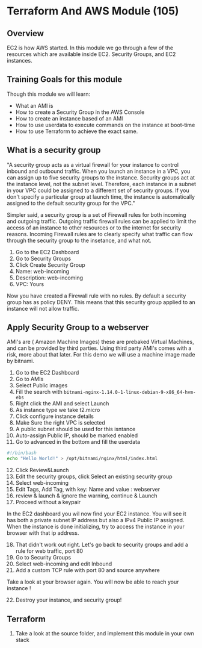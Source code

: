 
# Terraform And AWS Module (105)

## Overview
EC2 is how AWS started. In this module we go through a few of the resources which are available inside EC2. Security Groups, and EC2 instances.

## Training Goals for this module
Though this module we will learn:
*  What an AMI is
*  How to create a Security Group in the AWS Console
*  How to create an instance based of an AMI
*  How to use userdata to execute commands on the instance at boot-time
*  How to use Terraform to achieve the exact same.


## What is a security group

"A security group acts as a virtual firewall for your instance to control inbound and outbound traffic. When you launch an instance in a VPC, you can assign up to five security groups to the instance. Security groups act at the instance level, not the subnet level. Therefore, each instance in a subnet in your VPC could be assigned to a different set of security groups. If you don't specify a particular group at launch time, the instance is automatically assigned to the default security group for the VPC."

Simpler said, a security group is a set of Firewall rules for both incoming and outgoing traffic. Outgoing traffic firewall rules can be applied to limit the access of an instance to other resources or to the internet for security reasons. Incoming Firewall rules are to clearly specify what traffic can flow through the security group to the insetance, and what not.


1. Go to the EC2 Dashboard
2. Go to Security Groups
3. Click Create Security Group
4. Name: web-incoming
5. Description: web-incoming
6. VPC: Yours

Now you have created a Firewall rule with no rules. By default a security group has as policy DENY. This means that this security group applied to an instance will not allow traffic.


## Apply Security Group to a webserver
AMI's are ( Amazon Machine Images) these are prebaked Virtual Machines, and can be provided by third parties. Using third party AMI's comes with a risk, more about that later.
For this demo we will use a machine image made by bitnami.

1. Go to the EC2 Dashboard
2. Go to AMIs
3. Select Public images
4. Fill the search with `bitnami-nginx-1.14.0-1-linux-debian-9-x86_64-hvm-ebs`
5. Right click the AMI and select Launch
6. As instance type we take t2.micro
7. Click configure instance details
8. Make Sure the right VPC is selected
9. A public subnet should be used for this isntance
10. Auto-assign Public IP, should be marked enabled
11. Go to advanced in the bottom and fill the userdata
```bash
#!/bin/bash
echo "Hello World!" > /opt/bitnami/nginx/html/index.html
```
12. Click Review&Launch
13. Edit the security groups, click Select an existing security group
14. Select web-incoming
15. Edit Tags, Add Tag, with key: Name and value : webserver
16. review & launch & ignore the warning, continue & Launch
17. Proceed without a keypair

In the EC2 dashboard you wil now find your EC2 instance. You will see it has both a private subnet IP address but also a IPv4 Public IP assigned. When the instance is done initializing, try to access the instance in your browser with that ip address.

18. That didn't work out right. Let's go back to security groups and add a rule for web traffic, port 80
19. Go to Security Groups
20. Select web-incoming and edit Inbound
21. Add a custom TCP rule with port 80 and source anywhere

Take a look at your browser again. You will now be able to reach your instance ! 

22. Destroy your instance, and security group!

## Terraform
1. Take a look at the source folder, and implement this module in your own stack
